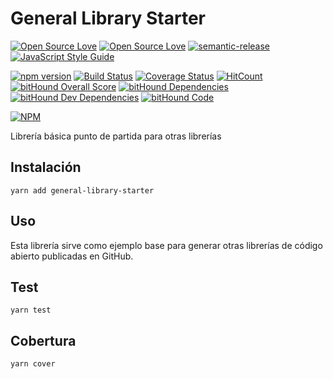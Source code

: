 General Library Starter
=======================

[![Open Source Love](https://badges.frapsoft.com/os/v2/open-source.svg?v=102)](https://github.com/ellerbrock/open-source-badge/)
[![Open Source Love](https://badges.frapsoft.com/os/mit/mit.svg?v=102)](https://github.com/ellerbrock/open-source-badge/)
[![semantic-release](https://img.shields.io/badge/%20%20%F0%9F%93%A6%F0%9F%9A%80-semantic--release-e10079.svg)](https://github.com/semantic-release/semantic-release)
[![JavaScript Style Guide](https://img.shields.io/badge/code_style-standard-brightgreen.svg)](https://standardjs.com)

[![npm version](https://badge.fury.io/js/general-library-starter.svg)](https://badge.fury.io/js/general-library-starter)
[![Build Status](https://travis-ci.org/lmsp/general-library-starter.svg?branch=master)](https://travis-ci.org/lmsp/general-library-starter)
[![Coverage Status](https://coveralls.io/repos/github/lmsp/general-library-starter/badge.svg?branch=master)](https://coveralls.io/github/lmsp/general-library-starter?branch=master)
[![HitCount](http://hits.dwyl.io/lmsp/general-library-starter.svg)](http://hits.dwyl.io/lmsp/general-library-starter)
[![bitHound Overall Score](https://www.bithound.io/github/lmsp/general-library-starter/badges/score.svg)](https://www.bithound.io/github/lmsp/general-library-starter)
[![bitHound Dependencies](https://www.bithound.io/github/lmsp/general-library-starter/badges/dependencies.svg)](https://www.bithound.io/github/lmsp/general-library-starter/master/dependencies/npm)
[![bitHound Dev Dependencies](https://www.bithound.io/github/lmsp/general-library-starter/badges/devDependencies.svg)](https://www.bithound.io/github/lmsp/general-library-starter/master/dependencies/npm)
[![bitHound Code](https://www.bithound.io/github/lmsp/general-library-starter/badges/code.svg)](https://www.bithound.io/github/lmsp/general-library-starter)

[![NPM](https://nodei.co/npm/general-library-starter.png?downloads=true&downloadRank=true&stars=true)](https://nodei.co/npm/general-library-starter/)

Librería básica punto de partida para otras librerías

## Instalación

  `yarn add general-library-starter`

## Uso

Esta librería sirve como ejemplo base para generar otras librerías de código
abierto publicadas en GitHub.

## Test

  `yarn test`

## Cobertura

  `yarn cover`
